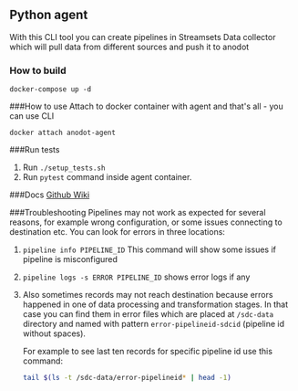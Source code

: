 ## Python agent
With this CLI tool you can create pipelines in Streamsets Data collector which will 
pull data from different sources and push it to anodot

### How to build
```
docker-compose up -d
```

###How to use
Attach to docker container with agent and that's all - you can use CLI
```
docker attach anodot-agent
```
    
###Run tests
1. Run `./setup_tests.sh`
2. Run `pytest` command inside agent container. 


###Docs
[Github Wiki](https://github.com/anodot/daria/wiki)
    

###Troubleshooting
Pipelines may not work as expected for several reasons, for example wrong configuration, 
or some issues connecting to destination etc. You can look for errors in three locations:

1. `pipeline info PIPELINE_ID`
    This command will show some issues if pipeline is misconfigured
2. `pipeline logs -s ERROR PIPELINE_ID`
    shows error logs if any
3. Also sometimes records may not reach destination because errors
happened in one of data processing and transformation stages. In that case you can find them in error 
files which are placed at `/sdc-data` directory and named with pattern `error-pipelineid-sdcid` 
    (pipeline id without spaces). 
    
    For example to see last ten records for specific pipeline id use this command:
    ```bash
    tail $(ls -t /sdc-data/error-pipelineid* | head -1)
    ```
        
    